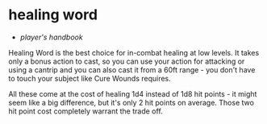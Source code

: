 # <navy>healing word</navy>

- *player's handbook*

Healing Word is the best choice for in-combat healing at low levels. It takes only a bonus action to cast, so you can use your action for attacking or using a cantrip and you can also cast it from a 60ft range - you don't have to touch your subject like Cure Wounds requires.

All these come at the cost of healing 1d4 instead of 1d8 hit points - it might seem like a big difference, but it's only 2 hit points on average. Those two hit point cost completely warrant the trade off.

